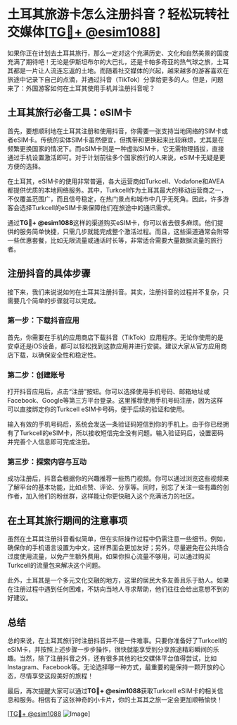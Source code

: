 # 土耳其旅游卡怎么注册抖音？轻松玩转社交媒体[[TG💪+ @esim1088](https://t.me/s/esim1088)]

如果你正在计划去土耳其旅行，那么一定对这个充满历史、文化和自然美景的国度充满了期待吧！无论是伊斯坦布尔的大巴扎，还是卡帕多奇亚的热气球之旅，土耳其都是一片让人流连忘返的土地。而随着社交媒体的兴起，越来越多的游客喜欢在旅途中记录下自己的点滴，并通过抖音（TikTok）分享给更多的人。但是，问题来了：外国游客如何在土耳其使用手机并注册抖音呢？

## 土耳其旅行必备工具：eSIM卡

首先，要想顺利地在土耳其注册和使用抖音，你需要一张支持当地网络的SIM卡或者eSIM卡。传统的实体SIM卡虽然便宜，但携带和更换起来比较麻烦，尤其是在频繁更换国家的情况下。而eSIM卡则是一种虚拟SIM卡，它无需物理插拔，直接通过手机设置激活即可。对于计划前往多个国家旅行的人来说，eSIM卡无疑是更方便的选择。

在土耳其，eSIM卡的使用非常普遍，各大运营商如Turkcell、Vodafone和AVEA都提供优质的本地网络服务。其中，Turkcell作为土耳其最大的移动运营商之一，不仅覆盖范围广，而且信号稳定，在热门景点和城市中几乎无死角。因此，许多游客会选择Turkcell的eSIM卡来保障他们在旅途中的通讯需求。

通过**TG💪+ @esim1088**这样的渠道购买eSIM卡，你可以省去很多麻烦。他们提供的服务简单快捷，只需几步就能完成整个激活过程。而且，这些渠道通常会附带一些优惠套餐，比如无限流量或通话时长等，非常适合需要大量数据流量的旅行者。

## 注册抖音的具体步骤

接下来，我们来说说如何在土耳其注册抖音。其实，注册抖音的过程并不复杂，只需要几个简单的步骤就可以完成。

### 第一步：下载抖音应用

首先，你需要在手机的应用商店下载抖音（TikTok）应用程序。无论你使用的是安卓还是iOS设备，都可以轻松找到这款应用并进行安装。建议大家从官方应用商店下载，以确保安全性和稳定性。

### 第二步：创建账号

打开抖音应用后，点击“注册”按钮。你可以选择使用手机号码、邮箱地址或Facebook、Google等第三方平台登录。这里推荐使用手机号码注册，因为这样可以直接绑定你的Turkcell eSIM卡号码，便于后续的验证和使用。

输入有效的手机号码后，系统会发送一条验证码短信到你的手机上。由于你已经拥有了Turkcell的eSIM卡，所以接收短信完全没有问题。输入验证码后，设置密码并完善个人信息即可完成注册。

### 第三步：探索内容与互动

成功注册后，抖音会根据你的兴趣推荐一些热门视频。你可以通过浏览这些视频来了解平台的基本功能，比如点赞、评论、分享等。同时，别忘了关注一些有趣的创作者，加入他们的粉丝群，这样能让你更快融入这个充满活力的社区。

## 在土耳其旅行期间的注意事项

虽然在土耳其注册抖音看似简单，但在实际操作过程中仍需注意一些细节。例如，确保你的手机语言设置为中文，这样界面会更加友好；另外，尽量避免在公共场合过度使用流量，以免产生额外费用。如果你担心流量不够用，可以通过购买Turkcell的流量包来解决这个问题。

此外，土耳其是一个多元文化交融的地方，这里的居民大多友善且乐于助人。如果在注册过程中遇到任何困难，不妨向当地人寻求帮助，他们往往会给出意想不到的好建议。

## 总结

总的来说，在土耳其旅行时注册抖音并不是一件难事。只要你准备好了Turkcell的eSIM卡，并按照上述步骤一步步操作，很快就能享受到分享旅途精彩瞬间的乐趣。当然，除了注册抖音之外，还有很多其他的社交媒体平台值得尝试，比如Instagram、Facebook等。无论选择哪一种方式，最重要的是保持一颗开放的心态，尽情享受这段美好的旅程！

最后，再次提醒大家可以通过**TG💪+ @esim1088**获取Turkcell eSIM卡的相关信息和服务。相信有了这张神奇的小卡片，你的土耳其之旅一定会更加顺畅愉快！

[[TG💪+ @esim1088](https://t.me/s/esim1088) ![Image](https://i.postimg.cc/4NQfJmqS/Snipaste-2025-05-13-00-14-12.png)]